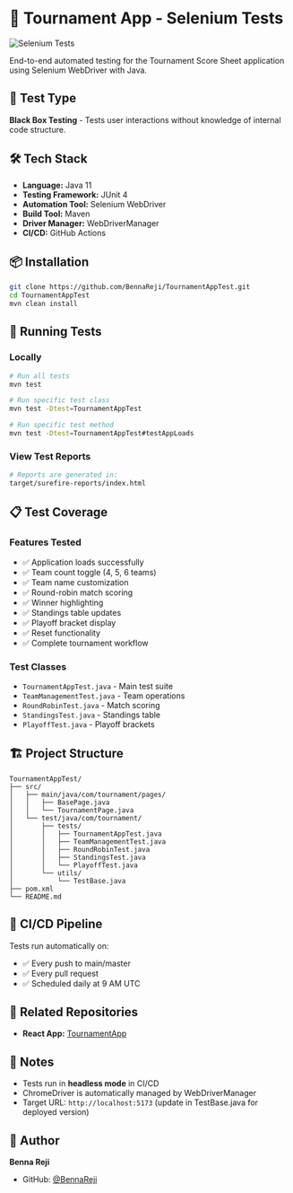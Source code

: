 # 🧪 Tournament App - Selenium Tests

![Selenium Tests](https://github.com/BennaReji/TournamentAppTest/workflows/Selenium%20Tests/badge.svg)

End-to-end automated testing for the Tournament Score Sheet application using Selenium WebDriver with Java.

## 🎯 Test Type

**Black Box Testing** - Tests user interactions without knowledge of internal code structure.

## 🛠️ Tech Stack

- **Language:** Java 11
- **Testing Framework:** JUnit 4
- **Automation Tool:** Selenium WebDriver
- **Build Tool:** Maven
- **Driver Manager:** WebDriverManager
- **CI/CD:** GitHub Actions

## 📦 Installation
```bash
git clone https://github.com/BennaReji/TournamentAppTest.git
cd TournamentAppTest
mvn clean install
```

## 🧪 Running Tests

### Locally
```bash
# Run all tests
mvn test

# Run specific test class
mvn test -Dtest=TournamentAppTest

# Run specific test method
mvn test -Dtest=TournamentAppTest#testAppLoads
```

### View Test Reports
```bash
# Reports are generated in:
target/surefire-reports/index.html
```

## 📋 Test Coverage

### Features Tested
- ✅ Application loads successfully
- ✅ Team count toggle (4, 5, 6 teams)
- ✅ Team name customization
- ✅ Round-robin match scoring
- ✅ Winner highlighting
- ✅ Standings table updates
- ✅ Playoff bracket display
- ✅ Reset functionality
- ✅ Complete tournament workflow

### Test Classes
- `TournamentAppTest.java` - Main test suite
- `TeamManagementTest.java` - Team operations
- `RoundRobinTest.java` - Match scoring
- `StandingsTest.java` - Standings table
- `PlayoffTest.java` - Playoff brackets

## 🏗️ Project Structure
```
TournamentAppTest/
├── src/
│   ├── main/java/com/tournament/pages/
│   │   ├── BasePage.java
│   │   └── TournamentPage.java
│   └── test/java/com/tournament/
│       ├── tests/
│       │   ├── TournamentAppTest.java
│       │   ├── TeamManagementTest.java
│       │   ├── RoundRobinTest.java
│       │   ├── StandingsTest.java
│       │   └── PlayoffTest.java
│       └── utils/
│           └── TestBase.java
├── pom.xml
└── README.md
```

## 🤖 CI/CD Pipeline

Tests run automatically on:
- ✅ Every push to main/master
- ✅ Every pull request
- ✅ Scheduled daily at 9 AM UTC

## 🔗 Related Repositories

- **React App:** [TournamentApp](https://github.com/BennaReji/TournamentApp)

## 📝 Notes

- Tests run in **headless mode** in CI/CD
- ChromeDriver is automatically managed by WebDriverManager
- Target URL: `http://localhost:5173` (update in TestBase.java for deployed version)

## 👤 Author

**Benna Reji**
- GitHub: [@BennaReji](https://github.com/BennaReji)